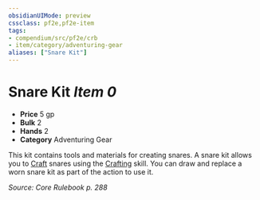 ```yaml
---
obsidianUIMode: preview
cssclass: pf2e,pf2e-item
tags:
- compendium/src/pf2e/crb
- item/category/adventuring-gear
aliases: ["Snare Kit"]
---
```

# Snare Kit *Item 0*  

- **Price** 5 gp
- **Bulk** 2
- **Hands** 2
- **Category** Adventuring Gear

This kit contains tools and materials for creating snares. A snare kit allows you to [Craft](/rules/actions/craft.md) snares using the [Crafting](/compendium/skills.md#Crafting) skill. You can draw and replace a worn snare kit as part of the action to use it.

*Source: Core Rulebook p. 288*